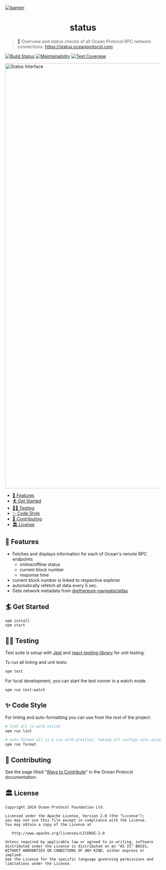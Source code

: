 [![banner](https://raw.githubusercontent.com/oceanprotocol/art/master/github/repo-banner%402x.png)](https://oceanprotocol.com)

<h1 align="center">status</h1>

> 🐚 Overview and status checks of all Ocean Protocol RPC network connections. https://status.oceanprotocol.com

[![Build Status](https://travis-ci.com/oceanprotocol/status.svg?branch=master)](https://travis-ci.com/oceanprotocol/status)
[![Maintainability](https://api.codeclimate.com/v1/badges/ed14f83f8328dec5da11/maintainability)](https://codeclimate.com/github/oceanprotocol/status/maintainability)
[![Test Coverage](https://api.codeclimate.com/v1/badges/ed14f83f8328dec5da11/test_coverage)](https://codeclimate.com/github/oceanprotocol/status/test_coverage)

<a href="https://status.oceanprotocol.com"><img width="1373" alt="Status Interface" src="https://user-images.githubusercontent.com/90316/64959471-7ff30000-d891-11e9-84be-96151bb7ea2d.png"></a>

- [🦑 Features](#-features)
- [🏄 Get Started](#-get-started)
- [👩‍🔬 Testing](#-testing)
- [✨ Code Style](#-code-style)
- [🎁 Contributing](#-contributing)
- [🏛 License](#-license)

## 🦑 Features

- Fetches and displays information for each of Ocean's remote RPC endpoints
  - online/offline status
  - current block number
  - response time
- current block number is linked to respective explorer
- automatically refetch all data every 5 sec.
- Gets network metadata from [@ethereum-navigator/atlas](https://github.com/ethereum-navigator/atlas)

## 🏄 Get Started

```bash
npm install
npm start
```

## 👩‍🔬 Testing

Test suite is setup with [Jest](https://jestjs.io) and [react-testing-library](https://github.com/kentcdodds/react-testing-library) for unit testing.

To run all linting and unit tests:

```bash
npm test
```

For local development, you can start the test runner in a watch mode.

```bash
npm run test:watch
```

## ✨ Code Style

For linting and auto-formatting you can use from the root of the project:

```bash
# lint all js with eslint
npm run lint

# auto format all js & css with prettier, taking all configs into account
npm run format
```

## 🎁 Contributing

See the page titled "[Ways to Contribute](https://docs.oceanprotocol.com/concepts/contributing/)" in the Ocean Protocol documentation.

## 🏛 License

```text
Copyright 2019 Ocean Protocol Foundation Ltd.

Licensed under the Apache License, Version 2.0 (the "License");
you may not use this file except in compliance with the License.
You may obtain a copy of the License at

   http://www.apache.org/licenses/LICENSE-2.0

Unless required by applicable law or agreed to in writing, software
distributed under the License is distributed on an "AS IS" BASIS,
WITHOUT WARRANTIES OR CONDITIONS OF ANY KIND, either express or implied.
See the License for the specific language governing permissions and
limitations under the License.
```